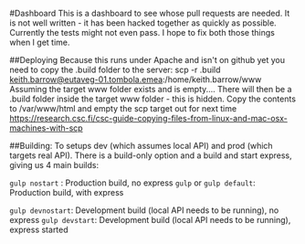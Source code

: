 #Dashboard
This is a dashboard to see whose pull requests are needed. 
It is not well written - it has been hacked together as quickly as possible. Currently the tests might not even pass.
I hope to fix both those things when I get time.

##Deploying
Because this runs under Apache and isn't on github yet you need to copy the .build folder to the server:
scp -r .build keith.barrow@eutaveg-01.tombola.emea:/home/keith.barrow/www
Assuming the target www folder exists and is empty....
There will then be a .build folder inside the target www folder - this is hidden. Copy the contents to /var/www/html and empty the scp target out for next time
https://research.csc.fi/csc-guide-copying-files-from-linux-and-mac-osx-machines-with-scp

##Building:
To setups dev (which assumes local API) and prod (which targets real API). There is a build-only option and a build and start express, giving us 4 main builds:


`gulp nostart` : Production build, no express
`gulp` or `gulp default`: Production build, with express

`gulp devnostart`: Development build (local API needs to be running), no express
`gulp devstart`: Development build (local API needs to be running), express started

